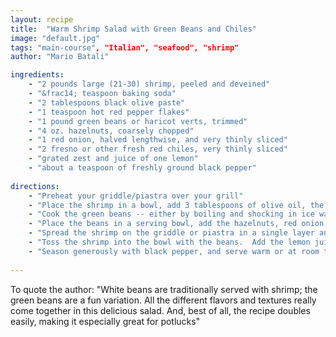 ```yaml
---
layout: recipe
title:  "Warm Shrimp Salad with Green Beans and Chiles"
image: "default.jpg"
tags: "main-course", "Italian", "seafood", "shrimp"
author: "Mario Batali"

ingredients:
    - "2 pounds large (21-30) shrimp, peeled and deveined"
    - "&frac14; teaspoon baking soda"
    - "2 tablespoons black olive paste"
    - "1 teaspoon hot red pepper flakes"
    - "1 pound green beans or haricot verts, trimmed"
    - "4 oz. hazelnuts, coarsely chopped"
    - "1 red onion, halved lengthwise, and very thinly sliced"
    - "2 fresno or other fresh red chiles, very thinly sliced"
    - "grated zest and juice of one lemon"
    - "about a teaspoon of freshly ground black pepper"
    
directions:
    - "Preheat your griddle/piastra over your grill"
    - "Place the shrimp in a bowl, add 3 tablespoons of olive oil, the olive paste, the baking soda, and red pepper flakes, and mix well with your hands to cover the shrimp.  Set aside."
    - "Cook the green beans -- either by boiling and shocking in ice water, or by steaming till just al dente."
    - "Place the beans in a serving bowl, add the hazelnuts, red onion, and chiles and toss to mix.  Set aside."
    - "Spread the shrimp on the griddle or piastra in a single layer and cook until pink and golden brown on the first side, about 2 minutes.  Turn and cook until just cooked through."
    - "Toss the shrimp into the bowl with the beans.  Add the lemon juice, zest, and around &frac14; cup olive oil"
    - "Season generously with black pepper, and serve warm or at room temperature."
    
---
```

To quote the author: "White beans are traditionally served with shrimp; the green beans are a fun variation.  All the different flavors and textures really come together in this delicious salad.  And, best of all, the recipe doubles easily, making it especially great for potlucks"
